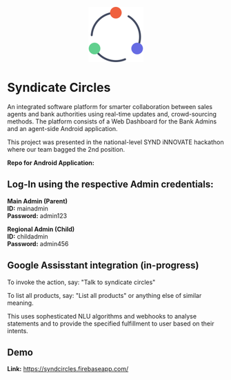 <p align="center">
<img alt="Syndicate Circles logo" width="128" height="128" src="./public/img/brand/logo.png">
</p>

# Syndicate Circles
An integrated software platform for smarter collaboration between sales agents and bank authorities using real-time updates and, crowd-sourcing methods.
The platform consists of a Web Dashboard for the Bank Admins and an agent-side Android application.

This project was presented in the national-level SYND iNNOVATE hackathon where our team bagged the 2nd position.

**Repo for Android Application:** 

## Log-In using the respective Admin credentials:

**Main Admin (Parent)**  
**ID:** mainadmin  
**Password:** admin123

**Regional Admin (Child)**  
**ID:** childadmin  
**Password:** admin456

## Google Assisstant integration (in-progress)
To invoke the action, say: "Talk to syndicate circles"

To list all products, say: "List all products" or anything else of similar meaning.

This uses sophesticated NLU algorithms and webhooks to analyse statements and to provide the specified fulfillment to user based on their intents.

## Demo
**Link:** https://syndcircles.firebaseapp.com/